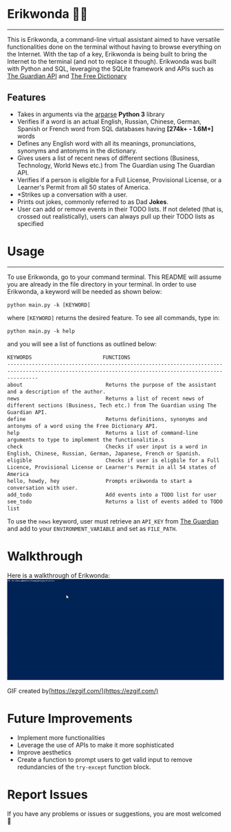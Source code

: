 # **Erikwonda** :technologist:
----------------------------------------------------------------------------------------------------------------
This is Erikwonda, a command-line virtual assistant aimed to have versatile functionalities done on the terminal 
without having to browse everything on the Internet. With the tap of a key, Erikwonda is being built to bring the 
Internet to the terminal (and not to replace it though). Erikwonda was built with Python and SQL, leveraging the SQLite framework and
APIs such as [The Guardian API](https://open-platform.theguardian.com/) and [The Free Dictionary](https://dictionaryapi.dev/) 

## Features
- Takes in arguments via the [arparse](https://docs.python.org/3/howto/argparse.html) **Python 3** library
- Verifies if a word is an actual English, Russian, Chinese, German, Spanish or French word from SQL databases having **[274k+ - 1.6M+]** 
words
- Defines any English word with all its meanings, pronunciations, synonyms and antonyms in the dictionary.
- Gives users a list of recent news of different sections (Business, Technology, World News etc.) from The Guardian using The Guardian API.
- Verifies if a person is eligible for a Full License, Provisional License, or a Learner's Permit from all 50 states of America.
- *Strikes up a conversation with a user.
- Prints out jokes, commonly referred to as Dad **Jokes**.
- User can add or remove events in their TODO lists. If not deleted (that is, crossed out realistically), users can always pull up their TODO
lists as specified

# Usage
--------------------------------------------------------------------------------------------------------------------
To use Erikwonda, go to your command terminal. This README will assume you are already in the file directory in your terminal.
In order to use Erikwonda, a keyword will be needed as shown below:
```
python main.py -k [KEYWORD]
```
where ```[KEYWORD]``` returns the desired feature. 
To see all commands, type in:
```
python main.py -k help
```
and you will see a list of functions as outlined below:
```
KEYWORDS                       FUNCTIONS
------------------------------------------------------------------------------------------------------------------------------------------------------
about                           Returns the purpose of the assistant and a description of the author.
news                            Returns a list of recent news of different sections (Business, Tech etc.) from The Guardian using The Guardian API.
define                          Returns definitions, synonyms and antonyms of a word using the Free Dictionary API.
help                            Returns a list of command-line arguments to type to implement the functionalitie.s
check                           Checks if user input is a word in English, Chinese, Russian, German, Japanese, French or Spanish.
eligible                        Checks if user is eligbile for a Full Licence, Provisional License or Learner's Permit in all 54 states of America
hello, howdy, hey               Prompts erikwonda to start a conversation with user.
add_todo                        Add events into a TODO list for user
see_todo                        Returns a list of events added to TODO list
```

To use the ```news``` keyword, user must retrieve an ```API_KEY``` from [The Guardian](https://open-platform.theguardian.com/) and add to your ```ENVIRONMENT_VARIABLE```
and set as ```FILE_PATH```.

# Walkthrough
Here is a walkthrough of Erikwonda:
![Walkthrough](https://github.com/GodwinEke/c-lineassistantrepo/blob/master/gif/walkthrough.gif)

GIF created by[https://ezgif.com/](https://ezgif.com/)

# Future Improvements
- Implement more functionalities
- Leverage the use of APIs to make it more sophisticated
- Improve aesthetics
- Create a function to prompt users to get valid input to remove redundancies of the ```try-except``` function block.

# Report Issues
If you have any problems or issues or suggestions, you are most welcomed :handshake:
